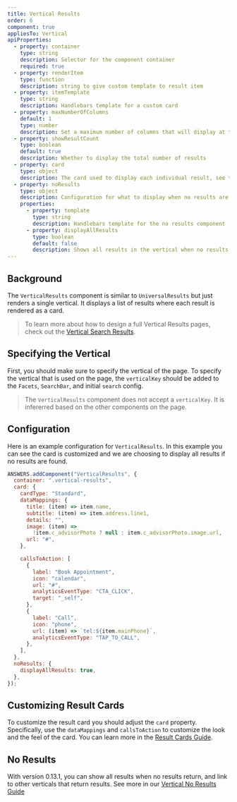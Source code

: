 ```yaml
---
title: Vertical Results
order: 6
component: true
appliesTo: Vertical
apiProperties:
  - property: container
    type: string
    description: Selector for the component container
    required: true
  - property: renderItem
    type: function
    description: string to give custom template to result item
  - property: itemTemplate
    type: string
    description: Handlebars template for a custom card
  - property: maxNumberOfColumns
    default: 1
    type: number
    description: Set a maximum number of columns that will display at the widest breakpoint. Possible values are 1,2,3 or 4.
  - property: showResultCount
    type: boolean
    default: true
    description: Whether to display the total number of results
  - property: card
    type: object
    description: The card used to display each individual result, see the [Cards](../result-cards) section for more details
  - property: noResults
    type: object
    description: Configuration for what to display when no results are found
    properties:
      - property: template
        type: string
        description: Handlebars template for the no results component
      - property: displayAllResults
        type: boolean
        default: false
        description: Shows all results in the vertical when no results are found
---
```


## Background

The `VerticalResults` component is similar to `UniversalResults` but just renders a
single vertical. It displays a list of results where each result is rendered as a card.

> To learn more about how to design a full Vertical Results pages, check out the
> [Vertical Search Results](../pages/vertical-search-results-page).

## Specifying the Vertical

First, you should make sure to specify the vertical of the page.
To specify the vertical that is used on the page, the `verticalKey` should be added to the `Facets`, `SearchBar`, and initial `search` config.

> The `VerticalResults` component does not accept a `verticalKey`. It is infererred based on the other components on the page.

## Configuration

Here is an example configuration for `VerticalResults`. In this example you can see the card is customized and we are choosing to display
all results if no results are found.

```js
ANSWERS.addComponent("VerticalResults", {
  container: ".vertical-results",
  card: {
    cardType: "Standard",
    dataMappings: {
      title: (item) => item.name,
      subtitle: (item) => item.address.line1,
      details: "",
      image: (item) =>
        !item.c_advisorPhoto ? null : item.c_advisorPhoto.image.url,
      url: "#",
    },

    callsToAction: [
      {
        label: "Book Appointment",
        icon: "calendar",
        url: "#",
        analyticsEventType: "CTA_CLICK",
        target: "_self",
      },
      {
        label: "Call",
        icon: "phone",
        url: (item) => `tel:${item.mainPhone}`,
        analyticsEventType: "TAP_TO_CALL",
      },
    ],
  },
  noResults: {
    displayAllResults: true,
  },
});
```

## Customizing Result Cards

To customize the result card you should adjust the `card` property. Specifically, use the `dataMappings` and `callsToAction` to customize
the look and the feel of the card. You can learn more in the [Result Cards Guide](../../result-cards).

## No Results

With version 0.13.1, you can show all results when no results return, and link to other verticals that return results. See more in our [Vertical No Results Guide](../../pages/vertical-no-results)
